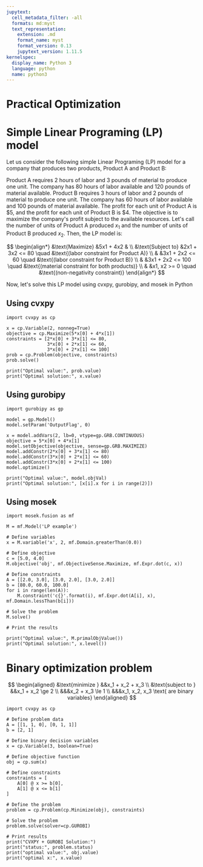 ```yaml
---
jupytext:
  cell_metadata_filter: -all
  formats: md:myst
  text_representation:
    extension: .md
    format_name: myst
    format_version: 0.13
    jupytext_version: 1.11.5
kernelspec:
  display_name: Python 3
  language: python
  name: python3
---
```


# Practical Optimization

# Simple Linear Programing (LP) model
Let us consider the following simple Linear Programing (LP) model for a company that produces two products, Product A and Product B:

Product A requires 2 hours of labor and 3 pounds of material to produce one unit. The company has 80 hours of labor available and 120 pounds of material available.
Product B requires 3 hours of labor and 2 pounds of material to produce one unit. The company has 60 hours of labor available and 100 pounds of material available.
The profit for each unit of Product A is \$5, and the profit for each unit of Product B is \$4.
The objective is to maximize the company's profit subject to the available resources. Let's call the number of units of Product A produced $x_1$ and the number of units of Product B produced $x_2$. Then, the LP model is:

$$
\begin{align*}
&\text{Maximize} &5x1 + 4x2 & \\
&\text{Subject to} &2x1 + 3x2 <= 80   \quad &\text{(labor constraint for Product A)} \\
& &3x1 + 2x2 <= 60  \quad &\text{(labor constraint for Product B)} \\
& &3x1 + 2x2 <= 100 \quad &\text{(material constraint for both products)} \\
& &x1, x2 >= 0      \quad &\text{(non-negativity constraint)}
\end{align*}
$$

Now, let's solve this LP model using cvxpy, gurobipy, and mosek in Python

## Using cvxpy

```{code-cell}
import cvxpy as cp

x = cp.Variable(2, nonneg=True)
objective = cp.Maximize(5*x[0] + 4*x[1])
constraints = [2*x[0] + 3*x[1] <= 80,
               3*x[0] + 2*x[1] <= 60,
               3*x[0] + 2*x[1] <= 100]
prob = cp.Problem(objective, constraints)
prob.solve()

print("Optimal value:", prob.value)
print("Optimal solution:", x.value)
```

## Using gurobipy

```{code-cell}
import gurobipy as gp

model = gp.Model()
model.setParam('OutputFlag', 0)

x = model.addVars(2, lb=0, vtype=gp.GRB.CONTINUOUS)
objective = 5*x[0] + 4*x[1]
model.setObjective(objective, sense=gp.GRB.MAXIMIZE)
model.addConstr(2*x[0] + 3*x[1] <= 80)
model.addConstr(3*x[0] + 2*x[1] <= 60)
model.addConstr(3*x[0] + 2*x[1] <= 100)
model.optimize()

print("Optimal value:", model.objVal)
print("Optimal solution:", [x[i].x for i in range(2)])
```

## Using mosek
```{code-cell}
import mosek.fusion as mf

M = mf.Model('LP example')

# Define variables
x = M.variable('x', 2, mf.Domain.greaterThan(0.0))

# Define objective
c = [5.0, 4.0]
M.objective('obj', mf.ObjectiveSense.Maximize, mf.Expr.dot(c, x))

# Define constraints
A = [[2.0, 3.0], [3.0, 2.0], [3.0, 2.0]]
b = [80.0, 60.0, 100.0]
for i in range(len(A)):
    M.constraint('c{}'.format(i), mf.Expr.dot(A[i], x), mf.Domain.lessThan(b[i]))

# Solve the problem
M.solve()

# Print the results

print("Optimal value:", M.primalObjValue()) 
print("Optimal solution:", x.level())
```    

# Binary optimization problem 
$$
\begin{aligned}
&\text{minimize } &&x_1 + x_2 + x_3 \\
&\text{subject to } &&x_1 + x_2 \ge 2 \\
&&&x_2 + x_3 \le 1 \\
&&&x_1, x_2, x_3 \text{ are binary variables}
\end{aligned}
$$ 

```{code-cell}
import cvxpy as cp

# Define problem data
A = [[1, 1, 0], [0, 1, 1]]
b = [2, 1]

# Define binary decision variables
x = cp.Variable(3, boolean=True)

# Define objective function
obj = cp.sum(x)

# Define constraints
constraints = [
    A[0] @ x >= b[0],
    A[1] @ x <= b[1]
]

# Define the problem
problem = cp.Problem(cp.Minimize(obj), constraints)

# Solve the problem
problem.solve(solver=cp.GUROBI)

# Print results
print("CVXPY + GUROBI Solution:")
print("status:", problem.status)
print("optimal value:", obj.value)
print("optimal x:", x.value)
```
